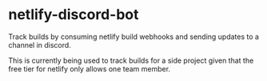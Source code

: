 # netlify-discord-bot
Track builds by consuming netlify build webhooks and sending updates to a channel in discord. 

This is currently being used to track builds for a side project given that the free tier for netlify only allows one team member.
